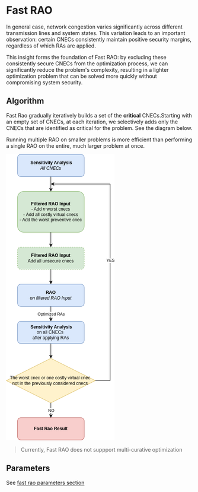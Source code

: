 # Fast RAO

In general case, network congestion varies significantly across different transmission lines and system states.
This variation leads to an important observation: certain CNECs consistently maintain positive security margins,
regardless of which RAs are applied. 

This insight forms the foundation of Fast RAO: by excluding these consistently secure CNECs from the optimization process, 
we can significantly reduce the problem's complexity, resulting in a lighter optimization problem that can be solved more
quickly without compromising system security.

## Algorithm

Fast Rao gradually iteratively builds a set of the **critical** CNECs.Starting with an empty set of CNECs, at each iteration, we selectively adds only the CNECs that are
identified as critical for the problem. See the diagram below.

Running multiple RAO on smaller problems is more efficient than performing a single RAO on the
entire, much larger problem at once.

![Current state of the algorithm](../_static/img/FastRAO.png)

> Currently, Fast RAO does not suppport multi-curative optimization

## Parameters 

See [fast rao parameters section](../parameters/implementation-specific-parameters.md#number-of-cnecs-to-add)
